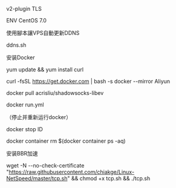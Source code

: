 v2-plugin TLS


ENV  CentOS 7.0

使用腳本讓VPS自動更新DDNS  

ddns.sh


安装Docker  

yum update && yum install curl

curl -fsSL https://get.docker.com | bash -s docker --mirror Aliyun

docker pull acrisliu/shadowsocks-libev

docker run.yml

（停止并重新运行docker）

docker stop ID

docker container rm $(docker container ps -aq)





安装BBR加速

wget -N --no-check-certificate "https://raw.githubusercontent.com/chiakge/Linux-NetSpeed/master/tcp.sh" && chmod +x tcp.sh && ./tcp.sh





